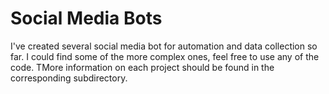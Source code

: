 # Social Media Bots

I've created several social media bot for automation and data collection so far. I could find some of the more complex ones, feel free to use any of the code. TMore information on each project should be found in the corresponding subdirectory.
